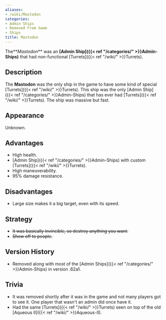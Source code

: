 ```yaml
---
aliases:
- /wiki/Mastodon
categories:
- Admin Ships
- Removed From Game
- Ships
title: Mastodon
---
```


The**_Mastodon_** was an **[Admin Ship]({{< ref "/categories/" >}}Admin-Ships)** that had non-functional [Turrets]({{< ref "/wiki/" >}}Turrets).

## Description

The **Mastodon** was the only ship in the game to have some kind of special [Turrets]({{< ref "/wiki/" >}}Turrets). This ship was the only [Admin Ship]({{< ref "/categories/" >}}Admin-Ships) that has ever had [Turrets]({{< ref "/wiki/" >}}Turrets). The ship was massive but fast.

## Appearance

Unknown.

## Advantages

- High health.
- [Admin Ship]({{< ref "/categories/" >}}Admin-Ships) with custom [Turrets]({{< ref "/wiki/" >}}Turrets).
- High maneuverability.
- 95% damage resistance.

## Disadvantages

- Large size makes it a big target, even with its speed.

## Strategy

- <s>It was basically invincible, so destroy anything you want.</s>
- <s>Show off to people.</s>

## Version History 

- Removed along with most of the [Admin Ships]({{< ref "/categories/" >}}Admin-Ships) in version .62a1.

## Trivia

- It was removed shortly after it was in the game and not many players got to see it. One player that wasn't an admin did once have it.
- Had the same [Turrets]({{< ref "/wiki/" >}}Turrets) seen on top of the old [Aqueous II]({{< ref "/wiki/" >}}Aqueous-II).